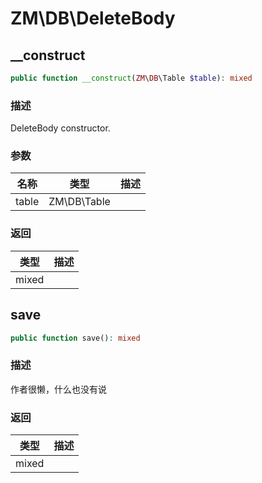 # ZM\DB\DeleteBody

## __construct

```php
public function __construct(ZM\DB\Table $table): mixed
```

### 描述

DeleteBody constructor.

### 参数

| 名称 | 类型 | 描述 |
| -------- | ---- | ----------- |
| table | ZM\DB\Table |  |

### 返回

| 类型 | 描述 |
| ---- | ----------- |
| mixed |  |


## save

```php
public function save(): mixed
```

### 描述

作者很懒，什么也没有说

### 返回

| 类型 | 描述 |
| ---- | ----------- |
| mixed |  |

